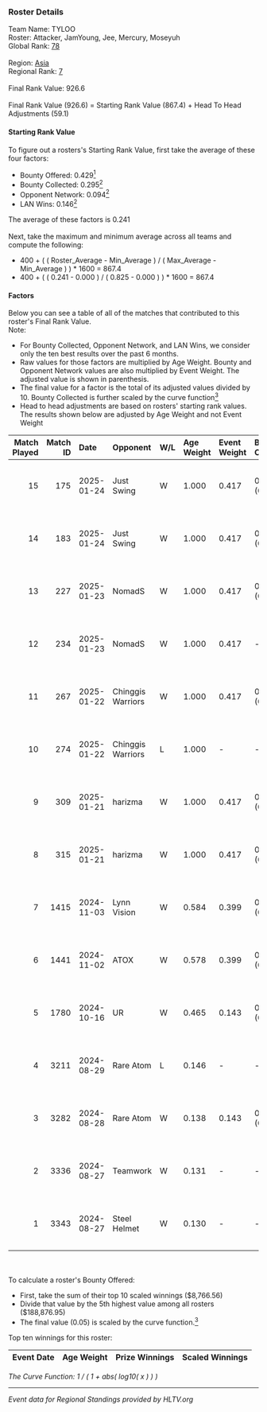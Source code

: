 ### Roster Details<br />
Team Name: TYLOO<br />
Roster: Attacker, JamYoung, Jee, Mercury, Moseyuh<br />
Global Rank: [78](../../standings_global_2025_02_03.md)<br />
<br />
Region: [Asia]( ../../standings_asia_2025_02_03.md)<br />
Regional Rank: [7]( ../../standings_asia_2025_02_03.md)<br />
<br />
Final Rank Value:  926.6<br />
<br />
Final Rank Value (926.6) = Starting Rank Value (867.4) + Head To Head Adjustments (59.1)<br />

#### Starting Rank Value<br />
To figure out a rosters's Starting Rank Value, first take the average of these four factors:<br />
- Bounty Offered: 0.429[<sup>1</sup>](#table2)
- Bounty Collected: 0.295[<sup>2</sup>](#table1)
- Opponent Network: 0.094[<sup>2</sup>](#table1)
- LAN Wins: 0.146[<sup>2</sup>](#table1)

The average of these factors is 0.241<br />
<br />
Next, take the maximum and minimum average across all teams and compute the following:<br />
- 400 + ( ( Roster_Average - Min_Average ) / ( Max_Average - Min_Average ) ) * 1600 = 867.4
- 400 + ( ( 0.241 - 0.000 ) / ( 0.825 - 0.000 ) ) * 1600 = 867.4


#### Factors<br />
Below you can see a table of all of the matches that contributed to this roster's Final Rank Value.<br />
Note:<br />

- For Bounty Collected, Opponent Network, and LAN Wins, we consider only the ten best results over the past 6 months.
- Raw values for those factors are multiplied by Age Weight. Bounty and Opponent Network values are also multiplied by Event Weight. The adjusted value is shown in parenthesis.
- The final value for a factor is the total of its adjusted values divided by 10. Bounty Collected is further scaled by the curve function[<sup>3</sup>](#curveFunction)
- Head to head adjustments are based on rosters' starting rank values. The results shown below are adjusted by Age Weight and not Event Weight
<span id="table1"></span><br />


| Match Played | Match ID | Date       | Opponent          | W/L | Age Weight | Event Weight | Bounty Collected | Opponent Network | LAN Wins  | H2H Adj. | Roster                                    |
| -: | -: | :- | :- | :- | :- | :- | :- | :- | :- | -: | :- |
|           15 |      175 | 2025-01-24 | Just Swing        | W   | 1.000      | 0.417        | 0.010 (0.004)    | 0.312 (0.130)    | 0 (0.000) |     7.99 | Attacker, JamYoung, Jee, Mercury, Moseyuh |
|           14 |      183 | 2025-01-24 | Just Swing        | W   | 1.000      | 0.417        | 0.010 (0.004)    | 0.312 (0.130)    | 0 (0.000) |     8.55 | Attacker, JamYoung, Jee, Mercury, Moseyuh |
|           13 |      227 | 2025-01-23 | NomadS            | W   | 1.000      | 0.417        | 0.000 (0.000)    | 0.182 (0.076)    | 0 (0.000) |     4.21 | Attacker, JamYoung, Jee, Mercury, Moseyuh |
|           12 |      234 | 2025-01-23 | NomadS            | W   | 1.000      | 0.417        | -                | 0.182 (0.076)    | 0 (0.000) |     4.39 | Attacker, JamYoung, Jee, Mercury, Moseyuh |
|           11 |      267 | 2025-01-22 | Chinggis Warriors | W   | 1.000      | 0.417        | 0.040 (0.017)    | 0.434 (0.181)    | 0 (0.000) |    12.45 | Attacker, JamYoung, Jee, Mercury, Moseyuh |
|           10 |      274 | 2025-01-22 | Chinggis Warriors | L   | 1.000      | -            | -                | -                | -         |   -19.35 | Attacker, JamYoung, Jee, Mercury, Moseyuh |
|            9 |      309 | 2025-01-21 | harizma           | W   | 1.000      | 0.417        | 0.003 (0.001)    | 0.241 (0.100)    | 0 (0.000) |     7.96 | Attacker, JamYoung, Jee, Mercury, Moseyuh |
|            8 |      315 | 2025-01-21 | harizma           | W   | 1.000      | 0.417        | 0.003 (0.001)    | 0.241 (0.100)    | 0 (0.000) |     8.52 | Attacker, JamYoung, Jee, Mercury, Moseyuh |
|            7 |     1415 | 2024-11-03 | Lynn Vision       | W   | 0.584      | 0.399        | 0.030 (0.007)    | 0.427 (0.099)    | 1 (0.584) |    11.43 | JamYoung, Jee, Mercury, Moseyuh, Starry   |
|            6 |     1441 | 2024-11-02 | ATOX              | W   | 0.578      | 0.399        | 0.022 (0.005)    | 0.113 (0.026)    | 1 (0.578) |     6.50 | JamYoung, Jee, Mercury, Moseyuh, Starry   |
|            5 |     1780 | 2024-10-16 | UR                | W   | 0.465      | 0.143        | 0.009 (0.001)    | 0.331 (0.022)    | 0 (0.000) |     4.50 | JamYoung, Jee, Mercury, Moseyuh, Starry   |
|            4 |     3211 | 2024-08-29 | Rare Atom         | L   | 0.146      | -            | -                | -                | -         |    -1.61 | JamYoung, Jee, Mercury, Moseyuh, Starry   |
|            3 |     3282 | 2024-08-28 | Rare Atom         | W   | 0.138      | 0.143        | 0.060 (0.001)    | -                | -         |     2.84 | JamYoung, Jee, Mercury, Moseyuh, Starry   |
|            2 |     3336 | 2024-08-27 | Teamwork          | W   | 0.131      | -            | -                | -                | -         |     0.45 | JamYoung, Jee, Mercury, Moseyuh, Starry   |
|            1 |     3343 | 2024-08-27 | Steel Helmet      | W   | 0.130      | -            | -                | -                | -         |     0.28 | JamYoung, Jee, Mercury, Moseyuh, Starry   |

<br />
<span id="table2"></span><br />
To calculate a roster's Bounty Offered:<br />

- First, take the sum of their top 10 scaled winnings ($8,766.56)
- Divide that value by the 5th highest value among all rosters ($188,876.95)
- The final value (0.05) is scaled by the curve function.[<sup>3</sup>](#curveFunction)

Top ten winnings for this roster:<br />

| Event Date | Age Weight | Prize Winnings | Scaled Winnings |
| :- | -: | :- | :- |


<span id="curveFunction"></span>_The Curve Function: 1 / ( 1 + abs( log10( x ) ) )_<br />

---
_Event data for Regional Standings provided by HLTV.org_<br />
